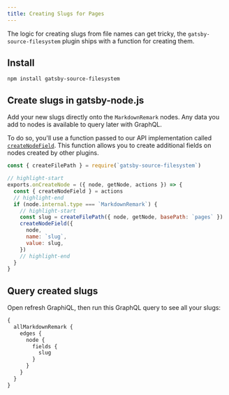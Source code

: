 ```yaml
---
title: Creating Slugs for Pages
---
```


The logic for creating slugs from file names can get tricky, the `gatsby-source-filesystem` plugin ships with a function for creating them.

## Install

`npm install gatsby-source-filesystem`

## Create slugs in gatsby-node.js

Add your new slugs directly onto the `MarkdownRemark` nodes. Any data you add to nodes is available to query later with GraphQL.

To do so, you'll use a function passed to our API implementation called [`createNodeField`](/docs/reference/builds/actions/#createNodeField). This function allows you to create additional fields on nodes created by other plugins.

```javascript:title=gatsby-node.js
const { createFilePath } = require(`gatsby-source-filesystem`)

// highlight-start
exports.onCreateNode = ({ node, getNode, actions }) => {
  const { createNodeField } = actions
  // highlight-end
  if (node.internal.type === `MarkdownRemark`) {
    // highlight-start
    const slug = createFilePath({ node, getNode, basePath: `pages` })
    createNodeField({
      node,
      name: `slug`,
      value: slug,
    })
    // highlight-end
  }
}
```

## Query created slugs

Open refresh GraphiQL, then run this GraphQL query to see all your slugs:

```graphql
{
  allMarkdownRemark {
    edges {
      node {
        fields {
          slug
        }
      }
    }
  }
}
```

